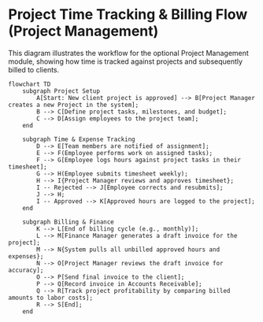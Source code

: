 # Project Time Tracking & Billing Flow (Project Management)

This diagram illustrates the workflow for the optional Project Management module, showing how time is tracked against projects and subsequently billed to clients.

```mermaid
flowchart TD
    subgraph Project Setup
        A[Start: New client project is approved] --> B[Project Manager creates a new Project in the system];
        B --> C[Define project tasks, milestones, and budget];
        C --> D[Assign employees to the project team];
    end

    subgraph Time & Expense Tracking
        D --> E[Team members are notified of assignment];
        E --> F(Employee performs work on assigned tasks);
        F --> G[Employee logs hours against project tasks in their timesheet];
        G --> H(Employee submits timesheet weekly);
        H --> I{Project Manager reviews and approves timesheet};
        I -- Rejected --> J[Employee corrects and resubmits];
        J --> H;
        I -- Approved --> K[Approved hours are logged to the project];
    end

    subgraph Billing & Finance
        K --> L[End of billing cycle (e.g., monthly)];
        L --> M[Finance Manager generates a draft invoice for the project];
        M --> N{System pulls all unbilled approved hours and expenses};
        N --> O[Project Manager reviews the draft invoice for accuracy];
        O --> P[Send final invoice to the client];
        P --> Q[Record invoice in Accounts Receivable];
        Q --> R[Track project profitability by comparing billed amounts to labor costs];
        R --> S[End];
    end
```
